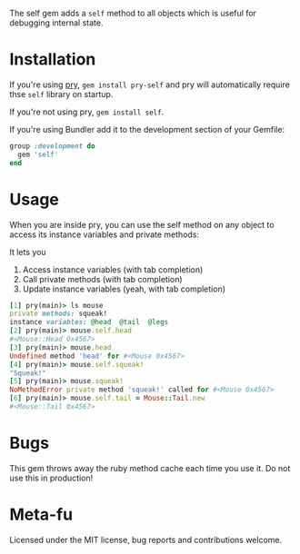 The self gem adds a `self` method to all objects which is useful for debugging
internal state.

Installation
============

If you're using [pry](https://pryrepl.org), `gem install pry-self` and pry will
automatically require thse `self` library on startup.

If you're not using pry, `gem install self`.

If you're using Bundler add it to the development section of your Gemfile:

```ruby
group :development do
  gem 'self'
end
```

Usage
=====

When you are inside pry, you can use the self method on any object to access
its instance variables and private methods:

It lets you

1. Access instance variables (with tab completion)
2. Call private methods (with tab completion)
3. Update instance variables (yeah, with tab completion)

```ruby
[1] pry(main)> ls mouse
private methods: squeak!
instance variables: @head  @tail  @legs
[2] pry(main)> mouse.self.head
#<Mouse::Head 0x4567>
[3] pry(main)> mouse.head
Undefined method 'head' for #<Mouse 0x4567>
[4] pry(main)> mouse.self.squeak!
"Squeak!"
[5] pry(main)> mouse.squeak!
NoMethodError private method 'squeak!' called for #<Mouse 0x4567>
[6] pry(main)> mouse.self.tail = Mouse::Tail.new
#<Mouse::Tail 0x4567>
```

Bugs
====

This gem throws away the ruby method cache each time you use it. Do not use this in production!

Meta-fu
=======

Licensed under the MIT license, bug reports and contributions welcome.
